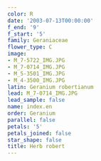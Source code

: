 ```yaml
---
color: R
date: '2003-07-13T00:00:00'
f_end: '9'
f_start: '5'
family: Geraniaceae
flower_type: C
image:
- M_7-5722_IMG.JPG
- M_7-0714_IMG.JPG
- M_5-3501_IMG.JPG
- M_4-3500_IMG.JPG
latin: Geranium robertianum
lead: M_7-0714_IMG.JPG
lead_sample: false
name: index.en
order: Geranium
parallel: false
petals: '5'
petals_joined: false
star_shape: false
title: Herb robert
---
```

